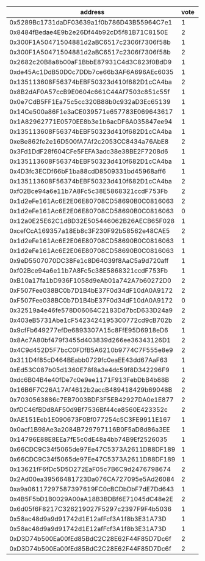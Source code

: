 address|vote|timestamp|signature
---|---|---|---
0x5289Bc1731daDF03639a1f0b786D43B55964C7e1|1|1598365498|0x0103adea8e75dadf72d8628a1fc16182b0af955d55bc9db80a3c2b5bebb48b6507d70748315d5d1b7c786fee6a449227daf40c3e8d5a29b21aa338dd52de128d1c
0x8484fBedae4E9b2e26Df44b92cD5f81B71C8150E|2|1598365571|0x38901f8453e2ad7054cc95e20bdfb147f55805089cff722591d8bb73ad7a430a250edc9e5a13f1b7151959f7f0655f1e917e39c5eb0bca9fa9ea53ea2696efcd1c
0x300F1A50471504881d2aBC6517c2306f7306f58b|1|1598365573|0x6598ac498c59ac861c2ff84764d28ab57c893d01918ee705f4feda0c31bcc318590b0e5bd5fc0db0e826278549bd3de85c176d4bf7fd552fa9cc3d48c3ed06c11c
0x300F1A50471504881d2aBC6517c2306f7306f58b|2|1598365723|0x045efee09b3a27b3e560218a831c635cbf35b32010cda6fde1275d4dc7aa2783147d3d0846a15b9c9a13137c2fe1f1c579709178ae78a6457492687d8ca4f7ca1c
0x2682c20B8a8b00aF1BbbE87931C4d3C823f0BdD9|1|1598365902|0x79b55d27fd2f81bebcf7472d2fe974642f76785496eccb517106ca46f7f9618b709df865eeaa6d47559449ec5c35605ffb043addecddac6438653aad7936a45c1b
0xde45Ac1DdB50D0c7DDb7ce66b3AF6A696AEc6035|1|1598365991|0xd4e51873656a96586a6402f805314013530f8983d18e2483cb2431c55cd0f96e6ade264c4a8b64319078afd4e836e3b5ebc3e89578f06a15d400aad93f9337fb1c
0x135113608F56374bEBF50323d410f682D1cCA4ba|2|1598366049|0x4a3a023ee3473705a7d730420434f6c727bb3d286e9cd413b26b4ccfa5040b4b7ce7bf663c6de4f56d86b7c787edea9e2ab75cf3e30f38ae2c511cc4dbd87f141b
0x8B2dAF0A57ccB9E0604c661C44Af7503c851c55f|1|1598366059|0xe4d7751a5dd4a70db398bc99f620957cbfcf465c7293f4cc9ac02ea98f25ab0029732e42b3c576cb527e0eee7a9fee257190397907da62ca4012463030d0c3281b
0x0e7CdB5FF1Ea75c5cc320B88b0c932aD3Ec65139|1|1598366228|0x8d54bbdf6111a1482c02eaf01882acc595b22ce5135e96b8049f605d067b8d3c401e4b9a14267b5b9a078fdd3ae230bde954261e08e9c7e1495ca9a4ee6c02581b
0x14Ce500a86F1e3aCE039571e657783E069643617|1|1598366271|0x4c84e4d3087ce06560fd5e850963149227751b2dbb5cdf2ef9fd9b4e1c4c29a11f703fb19b56d7ef3ecfdf466cd62215f2365ae7a6b92b7f465860ac1325f5f51c
0x1A82962771E0570EE8b3e1b6acDF6A035847ee94|1|1598366324|0xfe6e1f8ad9fe43448108f7ac951bf5011f8208eeaa0ed3ef8322d97d31237e5b69b49026bb0286cf44ade60a87bb2a54fa5dc4befc570e09fb44e3b3314deb1c1b
0x135113608F56374bEBF50323d410f682D1cCA4ba|1|1598366335|0xbb8fe73a2abc002f23a0401299fed624ea78191c78130066d5c2352ac9d8f97049abee445e936f2ab76d902ea5e1759cf80d9cd77d71eb4aa6ea374cb1577a2c1b
0xeBe862fe2e16D500fA7Af2c2053CC8434a76AbE8|2|1598366449|0xeda835d4c115386f97fe9e45fd1bcb7b24ccaaea138f9b7f06ffe0d54704809036be9db27b32218b954eb062cdd5bf1616d380eabae7ca50502560ed7e7bd0f51c
0x3Fd1DdF28f604CFe5FEFA3adc38e38BE2F7208d6|1|1598366557|0xcbeeef4694bd9f395b78fc4de65f539db773fab16d3a56b80b7eac690f9d0f0f373e9c825be32634626c6ebf74a1e45ad99f1d33369bfc3194cdd4221b4a06041b
0x135113608F56374bEBF50323d410f682D1cCA4ba|1|1598366602|0xe3431da01f975e0d73528567007876eafa1b2d3391be4ac6fe97122eb46f7b6350e6455c7873837cfcd36872cb070cf9a988c720f7e0a52e4a3017e9ed31d74e1c
0x4D3fc3ECDf66bF1ba88cdD8509331bd45968aff6|1|1598366701|0x6bd498ce46ae658009b935ae630272dd75d98da81216fd29f0fd1b14627d841c16e85a58dd0922ef6dc9ccee252dcb78642c4f45b45765d3fd35ffbffc10b3301b
0x135113608F56374bEBF50323d410f682D1cCA4ba|2|1598367340|0x48fd2def0fabdf2337d0910712115acc55d03dcd4f477b1b335a9c6763f1cd0229601eb9588505ac703580f8f52cb16878eec02152283d4ec3e49d37128b87ff1c
0xf02Bce94a6e11b7A8Fc5c38E5868321ccdF753Fb|2|1598367515|0x0469704375d345a72ed92d9cba23a5328e532be075f43fdf4c2056a5a9af1b3210cbb999d26491c61a7c755b05d6bf536500fd0f768b6d1c04c8b6d1b2bb971e1b
0x1d2eFe161Ac6E2E06E80708CD58690B0C0816063|2|1598367971|0xc0638b5680b5578cde16cb53abf4b5ffb3fbea7de81fc2b71a5f623fdb6c6bf8177d37a9c76c499f75643539ad20f01a62fa1280fb8eaeb9fb105b7d77b5b02e1b
0x1d2eFe161Ac6E2E06E80708CD58690B0C0816063|0|1598368543|0xec81176a5e8b5e7b5ce4658dc8d9f20c8a53dcbc5aa51c77f1d22fe1bc9eb51336ef2a5f0554b2206eb22e54a30b76be64f651f869352389faf73ea57cc9f2ee1b
0x12a0E25E62C1dBD32E505446062B26AECB65F028|1|1598368777|0x7152162d279f7de5155168c931ff54dfcc534ccad5a10bad219ca6faa5320c78266690082ee0de80b7e67a101846d0f19f084d63f1fb56dd97fde8394c69e3431c
0xcefCcA169357a18Eb8c3F230F92b58562e48CAE5|2|1598369471|0x53f7837c3d751152df47a6a9594bd28df13f8a42ceba2be020097136453c6be179bf4b91ed11b15c00ec0b72fe4a34911cec310a56a316d23ea71eae3616175a1c
0x1d2eFe161Ac6E2E06E80708CD58690B0C0816063|1|1598369478|0x91a9b7191f5de125153fdaa4e804a0014331c9ca00df49ce8b475c4b8e72b9837692ae942bec2539d205133160731d8b6d2331b171c8108f1e9da4b3291fbb391b
0x1d2eFe161Ac6E2E06E80708CD58690B0C0816063|1|1598370444|0xd52d4b7ac5d74227d6db8d6598e11204189bdca455630a51f108322e54254457136aeb8d19b47323f327755fb8ac19858e8479899b12f2c7bca0d7936f0425771b
0x9eD5507070DC38Fe1c8D64039f8AaC5a9d720aff|1|1598370529|0xcbdb748e1fadbbc96223d12f50d6e3ca213358e4c33c4da524f74c217e3102fe3ba5527f032da7178d11350290e8a21a4ee48ae16fe03928514bf98c73d290ee1c
0xf02Bce94a6e11b7A8Fc5c38E5868321ccdF753Fb|1|1598370840|0x554d14c232b1fbdc37da231b0616ea9d5d7efa3be461129e0b48f8be4a99b101482713e517f1b45c6d603507cf868f5001202f00cdb552425e4c21311ef580f21c
0xB10a17fa1bD936F1058d9eAb01a742A7b60272D0|2|1598370992|0xdd1af0f195017b885f687cf45fcbd6aefc8e8cd96a1011e5ed628b0fddd0472c4adb9843bac77265893f20e1fe85919b51f297293bc236485b59d8440350d65d1b
0xF507Fee038BC0b7D1B4bE37F0d34dF10dA0A9172|2|1598371125|0xac587041f0af8f15e2aae7287a7dc9742410587d15a5fcf6f1fd033e5cd1124962ef908888358fc98524b44d7cf927bc08a92595383e9f51d235e7d6eac85a5d1c
0xF507Fee038BC0b7D1B4bE37F0d34dF10dA0A9172|0|1598371465|0xa0fb0a2a902079328fb9da748a43a09944378011f0cae3139ad4535ee6982a6059a4cabc5a4efafacd8e788825e531385196397b4f8b81bc0319b9a2737e3fb21b
0x32519a4e46fe578D06064C2183Dd7bcD633D24a9|2|1598371556|0x8675696e1cf1eda33c9428602616e3d3d7d342d8d0c4cc4d7e07945292a3104b04bf63ccf15018e435aceb49a3a72ee83dc4cb6f204708b95b93f0c8124e55281b
0x403eB5731Abe1cF5423424195300772cd9cB702b|2|1598371751|0x1d20eb783eddb2cda127e14c351feee85d6f9d9456a5cdda43cf14276c3882a00dc18a1085459c410137064cf576d36581c0a1fe814b785fd7dbcd1216d3f07f1b
0x9cfFb649277efDe6893307A15c8FfE95D6918eD6|1|1598371928|0x4721ccfa6f534da3b2e87219d5b1d764593c46abf6161ca273cd79e09f96e122615449b13cfd02aa624c86948231bfd5d912d84c5387f2e0a472a83f55109c011c
0x8Ac7A80bf479f3455d403839d266ee36343126D1|2|1598372182|0x9838983e95daf5d3cb8c61e2082091008d92dcd384c783fcda990e74c69305a13ab3b192a85e960a03f3857e41b0202f3a83b96e33ce76480302c2932f505e4d1c
0x4C9d452D5F7bcC0FDfB5A6210b9774C7F555e8e9|2|1598372255|0x403b5114cb50ef4f48f043733f01c616bf7fc1a72369becd7e2398963db7d2612fe0ae12a829f73c2fb2523588c8abe0ff9ff4404d6d00c9b6fde9e7f58397a21b
0x311D4f85cD464BEabb0729fc0eaEE43dd67AaF63|1|1598372458|0xb8c2ee322247f55458c64c42409373a2431012ac12a9be9ea929512a59acc1351c2eec5d241d970df59e1676a54d8f462defca1da8f084b3233fa57d69066cca1b
0xEd53C087b05d1360E78f8a3e4dc59f8D342296F9|1|1598372910|0x01ae7eff0d8c7a02ad6b4ae494384872c103dd7ebec5243c928b99d219a3a87d394a997fc2fd727231400da4d32dc822b383f03f0446693ee738b3a844ca2a231b
0xdc6B04B4e40fDe7c0e9ee1171F913FebDbB4b88B|2|1598374496|0xb6382e6e523cc40105382644208ba81806f16c853e2b585930949200fa6b0f8443a5559db1433340aeb58be847876064895c7cbb34f719830636f5496d5c8d3d1c
0x16B6F7C26A17Af4612b2accB489418429b69048B|2|1598375206|0xb82d1b3752065646fa86882bd09c5e0e624a06c1c4b5dead149b3d7f3a55be3d396e8880cc6093321fe1b526bfa58e85aab3c1b1a45e24450bc076606c3e0e7d1b
0x7030563886c7EB7003BDF3F5EB42927DA0e1E877|2|1598380197|0xb3c1efb4d8d68f8c6f01e9d3c13f1db57087a954a5d464e65c0201c7eba72e3c086404a4afe25345abc0a218c72ace87adcbd9e972cf06b10dec35fea4163d231b
0xfDC46fBDd8AF50d9Bf7536Bf44ce8560E423352c|2|1598380258|0xa89880572988f76b1d020345ca2d42f368eb76d6c33bc708e3626c774a9811ac095a75485f19339710b17577cc929a5ec133ea0dba520619307d0305174d525e1b
0xAE151Eeb1E090673F0Bf077254c5C3FE9911E167|1|1598409475|0x6ed82729d6fb76bef5c2730e0f4f5a59aa4bdf4503399ef5fa60fe03d18d52a56f0af8b66c4579e310e36279a832efbdc970f9f71a70cb11652dbaee7ddff3a81c
0x0acf1B98Ae3a2084B729797116B0F5aD8d86a3EE|1|1598414663|0x1dbc9796d6d5f9dee62c81ce9e9d5196a2934d6fd78647037bdc0ae64c8d09016d43f313c9e8f5528e25873b3b4345e1f35d0340b577f7abf15f88a8f27cd2771c
0x14796E88E8EEa7fE5c0dE48a4bb74B9Ef2526035|1|1598418669|0x49ca19e8ca8fc3a21aac32ed27f2130398cd071fe897a08300273c92618a69a9602c1849d9fb9d942850a632f6f7fd1a08088760fdc3f8c90efbd7a77e7d18191c
0x66CDC9C34f5065de97Ee47C5373A2611D88DF189|1|1598420237|0xce9e060a63f6cf359f927cd68debf87b3bbe2837a5a5b7af17725290e2cd542646ad8770818029871abd2afa4ba2bbe7a7c95f634b9096440fd3df9a9f8620441b
0x66CDC9C34f5065de97Ee47C5373A2611D88DF189|1|1598420395|0xcac833542427f94589ea6a9f5f58578bfc6f39418f7262151f0d504f09df71801a278ee70927262f055476c56f20c306abc57475acf902ae1f02c40245d1d6571c
0x13621fF6fDc5D5D272EaF05c7B6C9d2476798674|2|1598422342|0x7a353c78619687383736f5ab838a51a671eed7a27186f6ec55508014525391802268fc836c459a8b91313daabfa077acf0e5c942716f60137c9aff4e6b1c8ff61b
0x2Ad00ea39566481723Da076CA727095e5Ad26084|2|1598423993|0x4ad138b140255d18317191c46c92124484046eb28a8d5d2b960db1dc298347d027a2f7244343303aca4f326c3c68eb1845fd1c521c32410636e2bd52dd3e7a9e1c
0xa9a06117297587397619FC0cBCDbDbF7dE7Dd643|1|1598424478|0x6406aa6f0d0bfd6ea60624b16d21676e196d2e27f997e213d8640f80dc015b9c23976cc181227537b67295324a46a2e42638c235410728feb1d031231e5b4df31b
0x4B5F5bD1B0029A00aA18B3BDBf6E71045dC48e2E|2|1598426329|0x9a048a92c3a9e8e92893bf41efaad24eb540a1a389568096805ab485b874f1d51212a9928f3b4f3fe7db0b9807f920377466add4945524f14990f7b32d79bc671b
0x6d05f6F8217C326219027F5297c2397F9F4b5036|1|1598426456|0xea289abe3c84e7617a9330f101eafda3c9e2c97d7cb9666805f039b358293eb543cee0b6ac9fc060d81332f425f8e57b09a2e52fe3fc80d2c4aa7437bfdbd4031c
0x58ac48d9a9d91742d1E12afFcf3A1f8b3E31A73D|1|1598434608|0x5953c3f3b190b3a464584a58a60b77cf4e8dc4f6d1c5dba0a5396039f98a13b6574148c53d701ffcb99033b8abe3466be6fc4f5d932594b4abcf19052e4842a11c
0x58ac48d9a9d91742d1E12afFcf3A1f8b3E31A73D|1|1598434694|0xdd47b262c1e8d7d5154e5ed6ccd932e881694397014918a5a902906512c9da14200ceaf83066a7d0fddc0db402a19eb671acf1a4c2feb4069534bad08c4c8f4e1c
0xD3D74b500Ea00fEd85BdC2C28E62F44F85D7Dc6f|2|1598448069|0xa66ce539888c2505474b3899ea516b1e188e25d5e0089f50076c0e316fd163e52676bddf157cad38bddf57939dc460bdc9a8ff1d6d49943ae41155f961a746ee1c
0xD3D74b500Ea00fEd85BdC2C28E62F44F85D7Dc6f|2|1598448219|0xe2083e1592d57f81c2d199e6c82808af0f90d117c794fc0486ec824c58299ca72cc7b22b4cf05b90f87a6bb31f7f17d7d1dc1bdf928c5c562e8239731957fe771b